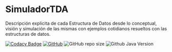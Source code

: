# SimuladorTDA
Descripción explicita de cada Estructura de Datos desde lo conceptual, visión y simulación de las mismas con ejemplos cotidianos resueltos con las estructuras de datos.

[![Codacy Badge](https://api.codacy.com/project/badge/Grade/e64294fa98314fad8704cdc2ef88e22b)](https://www.codacy.com/app/Reymon99/SimuladorTDA?utm_source=github.com&amp;utm_medium=referral&amp;utm_content=Reymon99/SimuladorTDA&amp;utm_campaign=Badge_Grade) [![GitHub](https://img.shields.io/github/license/Reymon99/SimuladorTDA)](https://github.com/Reymon99/SimuladorTDA/blob/master/LICENSE) ![GitHub repo size](https://img.shields.io/github/repo-size/Reymon99/SimuladorTDA) ![Github Java Version](https://img.shields.io/badge/Java%20Version-12-brightgreen) 